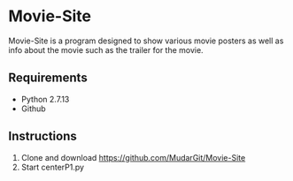 # Movie-Site
Movie-Site is a program designed to show various movie posters as well as info about 
the movie such as the trailer for the movie.

## Requirements
- Python 2.7.13
- Github 

## Instructions
1. Clone and download https://github.com/MudarGit/Movie-Site
2. Start centerP1.py

